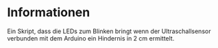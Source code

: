 # Informationen
Ein Skript, dass die LEDs zum Blinken bringt wenn der Ultraschallsensor verbunden mit dem Arduino ein Hindernis in 2 cm ermittelt.

